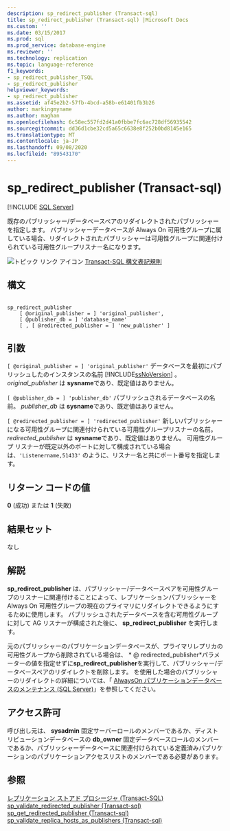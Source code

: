 ```yaml
---
description: sp_redirect_publisher (Transact-sql)
title: sp_redirect_publisher (Transact-sql) |Microsoft Docs
ms.custom: ''
ms.date: 03/15/2017
ms.prod: sql
ms.prod_service: database-engine
ms.reviewer: ''
ms.technology: replication
ms.topic: language-reference
f1_keywords:
- sp_redirect_publisher_TSQL
- sp_redirect_publisher
helpviewer_keywords:
- sp_redirect_publisher
ms.assetid: af45e2b2-57fb-4bcd-a58b-e61401fb3b26
author: markingmyname
ms.author: maghan
ms.openlocfilehash: 6c58ec557fd2d41a0fbbe7fc6ac728df56935542
ms.sourcegitcommit: dd36d1cbe32cd5a65c6638e8f252b0bd8145e165
ms.translationtype: MT
ms.contentlocale: ja-JP
ms.lasthandoff: 09/08/2020
ms.locfileid: "89543170"
---
```

# <a name="sp_redirect_publisher-transact-sql"></a>sp_redirect_publisher (Transact-sql)
[!INCLUDE [SQL Server](../../includes/applies-to-version/sqlserver.md)]

  既存のパブリッシャー/データベースペアのリダイレクトされたパブリッシャーを指定します。 パブリッシャーデータベースが Always On 可用性グループに属している場合、リダイレクトされたパブリッシャーは可用性グループに関連付けられている可用性グループリスナー名になります。  
  
 ![トピック リンク アイコン](../../database-engine/configure-windows/media/topic-link.gif "トピック リンク アイコン") [Transact-SQL 構文表記規則](../../t-sql/language-elements/transact-sql-syntax-conventions-transact-sql.md)  
  
## <a name="syntax"></a>構文  
  
```  
  
sp_redirect_publisher   
    [ @original_publisher = ] 'original_publisher',  
    [ @publisher_db = ] 'database_name'   
    [ , [ @redirected_publisher = ] 'new_publisher' ]  
```  
  
## <a name="arguments"></a>引数  
`[ @original_publisher = ] 'original_publisher'` データベースを最初にパブリッシュしたのインスタンスの名前 [!INCLUDE[ssNoVersion](../../includes/ssnoversion-md.md)] 。 *original_publisher* は **sysname**であり、既定値はありません。  
  
`[ @publisher_db = ] 'publisher_db'` パブリッシュされるデータベースの名前。 *publisher_db* は **sysname**であり、既定値はありません。  
  
`[ @redirected_publisher = ] 'redirected_publisher'` 新しいパブリッシャーになる可用性グループに関連付けられている可用性グループリスナーの名前。 *redirected_publisher* は **sysname**であり、既定値はありません。 可用性グループ リスナーが既定以外のポートに対して構成されている場合は、`'Listenername,51433'` のように、リスナー名と共にポート番号を指定します。  
  
## <a name="return-code-values"></a>リターン コードの値  
 **0** (成功) または **1** (失敗)  
  
## <a name="result-sets"></a>結果セット  
 なし  
  
## <a name="remarks"></a>解説  
 **sp_redirect_publisher** は、パブリッシャー/データベースペアを可用性グループのリスナーに関連付けることによって、レプリケーションパブリッシャーを Always On 可用性グループの現在のプライマリにリダイレクトできるようにするために使用します。 パブリッシュされたデータベースを含む可用性グループに対して AG リスナーが構成された後に、 **sp_redirect_publisher** を実行します。  
  
 元のパブリッシャーのパブリケーションデータベースが、プライマリレプリカの可用性グループから削除されている場合は、 * \@ redirected_publisher*パラメーターの値を指定せずに**sp_redirect_publisher**を実行して、パブリッシャー/データベースペアのリダイレクトを削除します。 を使用した場合のパブリッシャーのリダイレクトの詳細については、「 [AlwaysOn パブリケーションデータベースのメンテナンス &#40;SQL Server&#41;](../../database-engine/availability-groups/windows/maintaining-an-always-on-publication-database-sql-server.md)」を参照してください。  
  
## <a name="permissions"></a>アクセス許可  
 呼び出し元は、 **sysadmin** 固定サーバーロールのメンバーであるか、ディストリビューションデータベースの **db_owner** 固定データベースロールのメンバーであるか、パブリッシャーデータベースに関連付けられている定義済みパブリケーションのパブリケーションアクセスリストのメンバーである必要があります。  
  
## <a name="see-also"></a>参照  
 [レプリケーション ストアド プロシージャ &#40;Transact-SQL&#41;](../../relational-databases/system-stored-procedures/replication-stored-procedures-transact-sql.md)   
 [sp_validate_redirected_publisher &#40;Transact-sql&#41;](../../relational-databases/system-stored-procedures/sp-validate-redirected-publisher-transact-sql.md)   
 [sp_get_redirected_publisher &#40;Transact-sql&#41;](../../relational-databases/system-stored-procedures/sp-get-redirected-publisher-transact-sql.md)   
 [sp_validate_replica_hosts_as_publishers &#40;Transact-sql&#41;](../../relational-databases/system-stored-procedures/sp-validate-replica-hosts-as-publishers-transact-sql.md)  
  
  
